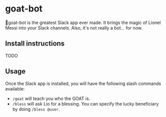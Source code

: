 # goat-bot
🐐goat-bot is the greatest Slack app ever made. It brings the magic of Lionel Messi into your Slack channels.
Also, it's not really a bot... for now.

## Install instructions
TODO

## Usage
Once the Slack app is installed, you will have the following slash commands available:

+ ```/goat``` will teach you who the GOAT is.
+ ```/bless``` will ask Lio for a blessing. You can specify the lucky beneficiary by doing ```/bless @user```.
